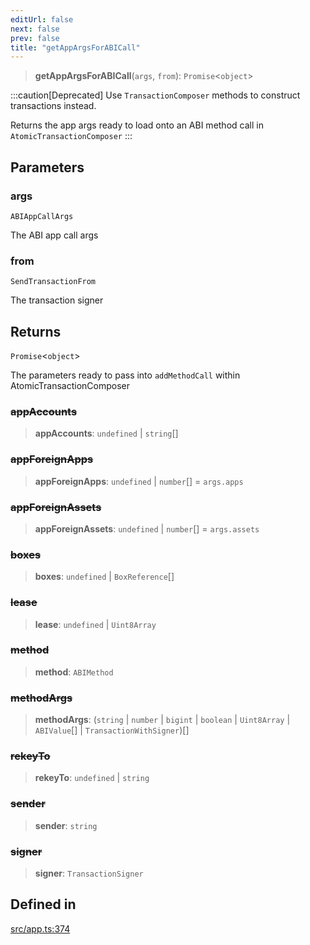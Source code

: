 ```yaml
---
editUrl: false
next: false
prev: false
title: "getAppArgsForABICall"
---
```


> **getAppArgsForABICall**(`args`, `from`): `Promise`\<`object`\>

:::caution[Deprecated]
Use `TransactionComposer` methods to construct transactions instead.

Returns the app args ready to load onto an ABI method call in `AtomicTransactionComposer`
:::

## Parameters

### args

`ABIAppCallArgs`

The ABI app call args

### from

`SendTransactionFrom`

The transaction signer

## Returns

`Promise`\<`object`\>

The parameters ready to pass into `addMethodCall` within AtomicTransactionComposer

### ~~appAccounts~~

> **appAccounts**: `undefined` \| `string`[]

### ~~appForeignApps~~

> **appForeignApps**: `undefined` \| `number`[] = `args.apps`

### ~~appForeignAssets~~

> **appForeignAssets**: `undefined` \| `number`[] = `args.assets`

### ~~boxes~~

> **boxes**: `undefined` \| `BoxReference`[]

### ~~lease~~

> **lease**: `undefined` \| `Uint8Array`

### ~~method~~

> **method**: `ABIMethod`

### ~~methodArgs~~

> **methodArgs**: (`string` \| `number` \| `bigint` \| `boolean` \| `Uint8Array` \| `ABIValue`[] \| `TransactionWithSigner`)[]

### ~~rekeyTo~~

> **rekeyTo**: `undefined` \| `string`

### ~~sender~~

> **sender**: `string`

### ~~signer~~

> **signer**: `TransactionSigner`

## Defined in

[src/app.ts:374](https://github.com/algorandfoundation/algokit-utils-ts/blob/87156fe9637eca52c0bc9e840c5804088cb40974/src/app.ts#L374)
